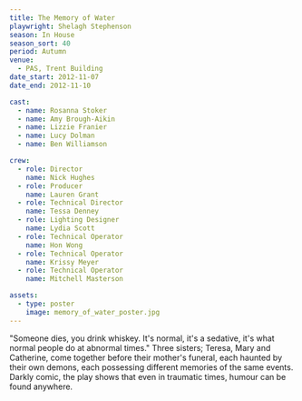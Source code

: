 ```yaml
---
title: The Memory of Water
playwright: Shelagh Stephenson
season: In House
season_sort: 40
period: Autumn
venue:
  - PAS, Trent Building
date_start: 2012-11-07
date_end: 2012-11-10

cast:
  - name: Rosanna Stoker
  - name: Amy Brough-Aikin
  - name: Lizzie Franier
  - name: Lucy Dolman
  - name: Ben Williamson

crew:
  - role: Director
    name: Nick Hughes
  - role: Producer
    name: Lauren Grant
  - role: Technical Director
    name: Tessa Denney
  - role: Lighting Designer
    name: Lydia Scott
  - role: Technical Operator
    name: Hon Wong
  - role: Technical Operator
    name: Krissy Meyer
  - role: Technical Operator
    name: Mitchell Masterson

assets:
  - type: poster
    image: memory_of_water_poster.jpg
---
```


"Someone dies, you drink whiskey. It's normal, it's a sedative, it's what normal people do at abnormal times." Three sisters; Teresa, Mary and Catherine, come together before their mother's funeral, each haunted by their own demons, each possessing different memories of the same events. Darkly comic, the play shows that even in traumatic times, humour can be found anywhere.
